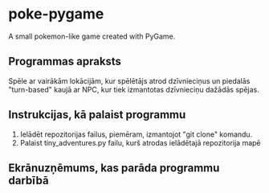 # poke-pygame
A small pokemon-like game created with PyGame.
## Programmas apraksts
Spēle ar vairākām lokācijām, kur spēlētājs atrod dzīvnieciņus un piedalās "turn-based" kaujā ar NPC, kur tiek izmantotas dzīvnieciņu dažādās spējas.
## Instrukcijas, kā palaist programmu
1. Ielādēt repozitorijas failus, piemēram, izmantojot "git clone" komandu.
2. Palaist tiny_adventures.py failu, kurš atrodas ielādētajā repozitorija mapē
## Ekrānuzņēmums, kas parāda programmu darbībā
